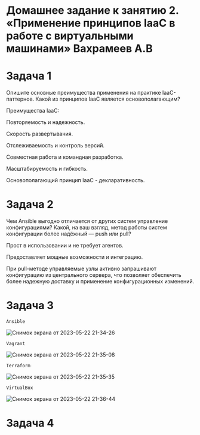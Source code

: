 # Домашнее задание к занятию 2. «Применение принципов IaaC в работе с виртуальными машинами» Вахрамеев А.В

# Задача 1
Опишите основные преимущества применения на практике IaaC-паттернов.
Какой из принципов IaaC является основополагающим?

Преимущества IaaC:

Повторяемость и надежность.

Скорость развертывания.

Отслеживаемость и контроль версий.

Совместная работа и командная разработка.

Масштабируемость и гибкость.

Основополагающий принцип IaaC - декларативность.

# Задача 2
Чем Ansible выгодно отличается от других систем управление конфигурациями?
Какой, на ваш взгляд, метод работы систем конфигурации более надёжный — push или pull?

Прост в использовании и не требует агентов.

Предоставляет мощные возможности и интеграцию.

При pull-методе управляемые узлы активно запрашивают конфигурацию из центрального сервера, что позволяет обеспечить более надежную доставку и применение конфигурационных изменений. 

# Задача 3

`Ansible`

![Снимок экрана от 2023-05-22 21-34-26](https://github.com/alexnet123/homeworks/assets/75438030/3e85cb93-49a7-4b8a-9ec9-8f6057aa63a6)

`Vagrant`

![Снимок экрана от 2023-05-22 21-35-08](https://github.com/alexnet123/homeworks/assets/75438030/e10bdd99-3c9f-4267-a91a-d745b8876749)

`Terraform`

![Снимок экрана от 2023-05-22 21-35-35](https://github.com/alexnet123/homeworks/assets/75438030/75bbd125-b336-4c12-8188-df15dc5908f6)

`VirtualBox`

![Снимок экрана от 2023-05-22 21-36-44](https://github.com/alexnet123/homeworks/assets/75438030/ef3654c7-884f-42d0-902e-c4f503fecca4)


# Задача 4
